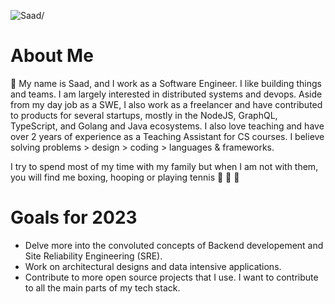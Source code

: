 <p><img src=https://komarev.com/ghpvc/?username=saadbenn alt=Saad/></p>

# About Me
👋 My name is Saad, and I work as a Software Engineer. I like building things and teams. I am largely interested in distributed systems and devops. Aside from my day job as a SWE, I also work as a freelancer and have contributed to products for several startups, mostly in the NodeJS, GraphQL, TypeScript, and Golang and Java ecosystems. I also love teaching and have over 2 years of experience as a Teaching Assistant for CS courses. I believe solving problems > design > coding > languages & frameworks.

I try to spend most of my time with my family but when I am not with them, you will find me boxing, hooping or playing tennis  🥊 🏀  🎾 

# Goals for 2023
+ Delve more into the convoluted concepts of Backend developement and Site Reliability Engineering (SRE). 
+ Work on architectural designs and data intensive applications. 
+ Contribute to more open source projects that I use. I want to contribute to all the main parts of my tech stack.












